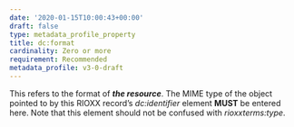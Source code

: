 ```yaml
---
date: '2020-01-15T10:00:43+00:00'
draft: false
type: metadata_profile_property
title: dc:format
cardinality: Zero or more
requirement: Recommended
metadata_profile: v3-0-draft
---
```

This refers to the format of ***the resource***. The MIME type of the object pointed to by this RIOXX record’s *dc&#58;identifier* element **MUST** be entered here. Note that this element should not be confused with *rioxxterms&#58;type*.
